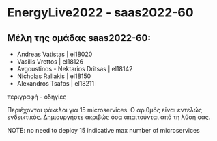 # EnergyLive2022 - saas2022-60

## Μέλη της ομάδας saas2022-60:
- Andreas Vatistas | el18020
- Vasilis Vrettos | el18126
- Avgoustinos - Nektarios Dritsas | el18142
- Nicholas Rallakis | el18150
- Alexandros Tsafos | el18211

περιγραφή - οδηγίες

Περιέχονται φάκελοι για 15 microservices. Ο αριθμός είναι εντελώς ενδεικτικός. Δημιουργήστε ακριβώς όσα απαιτούνται από τη λύση σας.

NOTE: no need to deploy 15 indicative max number of microservices
